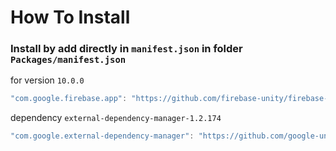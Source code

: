 # How To Install

### Install by add directly in `manifest.json` in folder `Packages/manifest.json`

for version `10.0.0`
```csharp
"com.google.firebase.app": "https://github.com/firebase-unity/firebase-app.git#10.0.0",
```

dependency `external-dependency-manager-1.2.174`
```csharp
"com.google.external-dependency-manager": "https://github.com/google-unity/external-dependency-manager.git#1.2.174",
```
